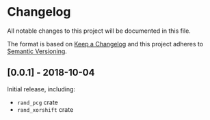 # Changelog
All notable changes to this project will be documented in this file.

The format is based on [Keep a Changelog](http://keepachangelog.com/en/1.0.0/)
and this project adheres to [Semantic Versioning](https://semver.org/spec/v2.0.0.html).

## [0.0.1] - 2018-10-04
Initial release, including:

- `rand_pcg` crate
- `rand_xorshift` crate
